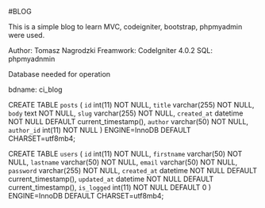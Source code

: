 #BLOG

This is a simple blog to learn MVC, codeigniter, bootstrap, phpmyadmin were used.

Author: Tomasz Nagrodzki
Freamwork: CodeIgniter 4.0.2
SQL: phpmyadnmin


Database needed for operation

bdname: ci_blog

CREATE TABLE `posts` (
  `id` int(11) NOT NULL,
  `title` varchar(255) NOT NULL,
  `body` text NOT NULL,
  `slug` varchar(255) NOT NULL,
  `created_at` datetime NOT NULL DEFAULT current_timestamp(),
  `author` varchar(50) NOT NULL,
  `author_id` int(11) NOT NULL
) ENGINE=InnoDB DEFAULT CHARSET=utf8mb4;

CREATE TABLE `users` (
  `id` int(11) NOT NULL,
  `firstname` varchar(50) NOT NULL,
  `lastname` varchar(50) NOT NULL,
  `email` varchar(50) NOT NULL,
  `password` varchar(255) NOT NULL,
  `created_at` datetime NOT NULL DEFAULT current_timestamp(),
  `updated_at` datetime NOT NULL DEFAULT current_timestamp(),
  `is_logged` int(11) NOT NULL DEFAULT 0
) ENGINE=InnoDB DEFAULT CHARSET=utf8mb4;
